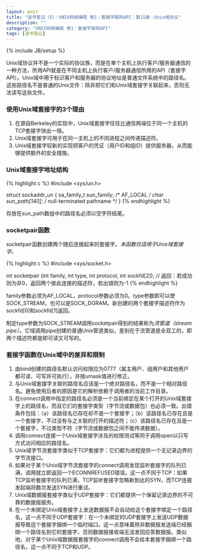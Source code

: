 ```yaml
---
layout: post
title: "读书笔记（5）：UNIX网络编程 卷1：套接字联网API：第15章：Unix域协议"
description: ""
category: "UNIX网络编程 卷1：套接字联网API"
tags: [读书笔记]
---
```

{% include JB/setup %}

Unix域协议并不是一个实际的协议族，而是在单个主机上执行客户/服务器通信的一种方法，所用API就是在不同主机上执行客户/服务器通信所用的API（套接字API）。Unix域中用于标识客户和服务器的协议地址是普通文件系统中的路径名。这些路径名不是普通的Unix文件：除非把它们和Unix域套接字关联起来，否则无法读写这些文件。

### 使用Unix域套接字的3个理由

1. 在源自Berkeley的实现中，Unix域套接字往往比通信两端位于同一个主机的TCP套接字快出一倍。
2. Unix域套接字可用于在同一主机上的不同进程之间传递描述符。
3. Unix域套接字较新的实现把客户的凭证（用户ID和组ID）提供服务器，从而能够提供额外的安全措施。

### Unix域套接字地址结构

{% highlight c %}
#include <sys/un.h>

struct sockaddr_un {
	sa_family_t		sun_family;			/* AF_LOCAL */
	char			sun_path[140];		/* null-terminated pathname */
}
{% endhighlight %}

存放在sun_path数组中的路径名必须以空字符结尾。

### socketpair函数

socketpair函数创建两个随后连接起来的套接字。*本函数仅适用于Unix域套接字。*

{% highlight c %}
#include <sys/socket.h>

int socketpair (int family, int type, int protocol, int sockfd[2]);
// 返回：若成功则为非0，返回两个彼此连接的描述符，若出错则为-1
{% endhighlight %}

family参数必须为AF_LOCAL，protocol参数必须为0。type参数即可以使SOCK_STREAM，也可以是SOCK_DGRAM。新创建的两个套接字描述符作为sockfd[0]和sockfd[1]返回。

制定type参数为SOCK_STREAM调用socketpair得到的结果称为*流管道（stream pipe）*。它域调用pipe创建的普通Unix管道类似，差别在于流管道是全双工的，即两个描述符都是即可读又可写的。

### 套接字函数在Unix域中的差异和限制

1. 由bind创建的路径名默认访问权限应为0777（属主用户、组用户和其他用户都可读、可写并可执行），并按umask值进行修正。
2. 与Unix域套接字关联的路径名应该是一个绝对路径名，而不是一个相对路径名。避免使用后者的原因是它的解析依赖于调用者的当前工作目录。
3. 在connect调用中指定的路径名必须是一个当前绑定在某个打开的Unix域套接字上的路径名，而且它们的套接字类型（字节流或数据包）也必须一致。出错条件包括：（a）该路径名已存在却不是一个套接字；（b）该路径名已存在且是一个套接字，不过没有与之关联的打开的描述符；（c）该路径名已存在且是一个套接字，不过类型不符（字节流或数据包之间不能传递数据）。
4. 调用connect连接一个Unix域套接字涉及的权限测试等同于调用open以只写方式访问相应的路径名。
5. Unix域字节流套接字类似于TCP套接字：它们都为进程提供一个无记录边界的字节流接口。
6. 如果对于某个Unix域字节流套接字的connect调用发现监听套接字的队列已满，调用就立即返回一个ECONNREFUSED错误。这一点不同于TCP：如果TCP监听套接字的队列已满，TCP监听套接字忽略新到达的SYN，而TCP连接发起端将数次发送SYN进行重试。
7. Unix域数据报套接字类似于UDP套接字：它们都提供一个保留记录边界的不可靠的数据报服务。
8. 在一个未绑定Unix域套接字上发送数据报不会自动给这个套接字绑定一个路径名，这一点不同于UDP套接字：在一个未绑定的UDP套接字上发送UDP数据报导致这个套接字捆绑一个临时端口。这一点意味着除非数据报发送端已经捆绑一个路径名到它的套接字，否则数据报接收端无法发回应答数据报。类似地，对于某个Unix域数据报套接字的connect调用不会给本套接字捆绑一个路径名，这一点不同于TCP和UDP。